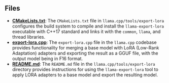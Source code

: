 
## Files
- **[CMakeLists.txt](export-lora/CMakeLists.txt.driver.md)**: The `CMakeLists.txt` file in `llama.cpp/tools/export-lora` configures the build system to compile and install the `llama-export-lora` executable with C++17 standard and links it with the `common`, `llama`, and thread libraries.
- **[export-lora.cpp](export-lora/export-lora.cpp.driver.md)**: The `export-lora.cpp` file in the `llama.cpp` codebase provides functionality for merging a base model with LoRA (Low-Rank Adaptation) adapters and exporting the result as a GGUF file, with the output model being in F16 format.
- **[README.md](export-lora/README.md.driver.md)**: The `README.md` file in the `llama.cpp/tools/export-lora` directory provides instructions for using the `llama-export-lora` tool to apply LORA adapters to a base model and export the resulting model.
